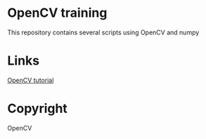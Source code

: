 # OpenCV training
This repository contains several scripts using OpenCV and numpy

# Links 
[OpenCV tutorial](https://opencv-python-tutroals.readthedocs.io/en/latest/py_tutorials/py_tutorials.html)

# Copyright
OpenCV
